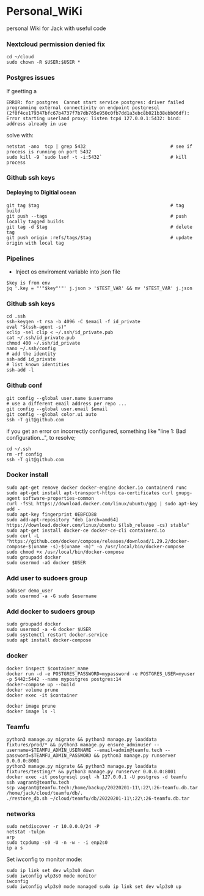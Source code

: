 # Personal_WiKi
personal Wiki for Jack with useful code

### Nextcloud permission denied fix
```shell
cd ~/cloud
sudo chown -R $USER:$USER *
```

### Postgres issues
If geetting a 
```shell
ERROR: for postgres  Cannot start service postgres: driver failed programming external connectivity on endpoint postgresql (2f0f4ce179347bfc67b4737f7b7db765e950c0fb7dd1a3ebc8b021b38ebb06df): Error starting userland proxy: listen tcp4 127.0.0.1:5432: bind: address already in use
```
solve with:
```shell
netstat -ano  tcp | grep 5432                               # see if process is running on port 5432
sudo kill -9 `sudo lsof -t -i:5432`                         # kill process         
```

### Github ssh keys
#### Deploying to Digitial ocean
```shell
git tag $tag                                                # tag build
git push --tags                                             # push locally tagged builds
git tag -d $tag                                             # delete tag
git push origin :refs/tags/$tag                             # update origin with local tag
```

### Pipelines
- Inject os enviroment variable into json file
```shell
$key is from env
jq '.key = "'"$key"'"' j.json > '$TEST_VAR' && mv '$TEST_VAR' j.json 
```

### Github ssh keys

```shell
cd .ssh
ssh-keygen -t rsa -b 4096 -C $email -f id_private
eval "$(ssh-agent -s)"
xclip -sel clip < ~/.ssh/id_private.pub
cat ~/.ssh/id_private.pub
chmod 400 ~/.ssh/id_private
nano ~/.ssh/config
# add the identity
ssh-add id_private
# list known identities
ssh-add -l
```
### Github conf
```shell
git config --global user.name $username
# use a different email address per repo ...
git config --global user.email $email
git config --global color.ui auto
ssh -T git@github.com
```
if you get an error on incorrectly configured, something like "line 1: Bad configuration...",
to resolve;
```shell
cd ~/.ssh
rm -rf config
ssh -T git@github.com
```


### Docker install
```shell
sudo apt-get remove docker docker-engine docker.io containerd runc
sudo apt-get install apt-transport-https ca-certificates curl gnupg-agent software-properties-common
curl -fsSL https://download.docker.com/linux/ubuntu/gpg | sudo apt-key add -
sudo apt-key fingerprint 0EBFCD88
sudo add-apt-repository "deb [arch=amd64] https://download.docker.com/linux/ubuntu $(lsb_release -cs) stable"
sudo apt-get install docker-ce docker-ce-cli containerd.io
sudo curl -L "https://github.com/docker/compose/releases/download/1.29.2/docker-compose-$(uname -s)-$(uname -m)" -o /usr/local/bin/docker-compose
sudo chmod +x /usr/local/bin/docker-compose
sudo groupadd docker
sudo usermod -aG docker $USER
```
### Add user to sudoers group
```shell
adduser demo_user
sudo usermod -a -G sudo $username
```
### Add docker to sudoers group
```shell
sudo groupadd docker
sudo usermod -a -G docker $USER
sudo systemctl restart docker.service
sudo apt install docker-compose
```
### docker
```shell
docker inspect $container_name
docker run -d -e POSTGRES_PASSWORD=mypassword -e POSTGRES_USER=myuser -p 5442:5442 --name mypostgres postgres:14
docker-compose up --build
docker volume prune
docker exec -it $container

docker image prune
docker image ls -l
```

### Teamfu
```shell
python3 manage.py migrate && python3 manage.py loaddata fixtures/prod/* && python3 manage.py ensure_adminuser --username=$TEAMFU_ADMIN_USERNAME --email=admin@teamfu.tech --password=$TEAMFU_ADMIN_PASSWORD && python3 manage.py runserver 0.0.0.0:8001
python3 manage.py migrate && python3 manage.py loaddata fixtures/testing/* && python3 manage.py runserver 0.0.0.0:8001
docker exec -it postgresql psql -h 127.0.0.1 -U postgres -d teamfu 
ssh vagrant@teamfu.tech
scp vagrant@teamfu.tech:/home/backup/20220201-11\:22\:26-teamfu.db.tar /home/jack/cloud/teamfu/db/.
./restore_db.sh ~/cloud/teamfu/db/20220201-11\:22\:26-teamfu.db.tar 
```

### networks
```shell
sudo netdiscover -r 10.0.0.0/24 -P
netstat -tulpn
arp
sudo tcpdump -s0 -U -n -w - -i enp2s0
ip a s
```


Set iwconfig to monitor mode:
```shell
sudo ip link set dev wlp3s0 down
sudo iwconfig wlp3s0 mode monitor
iwconfig
sudo iwconfig wlp3s0 mode managed sudo ip link set dev wlp3s0 up
```
